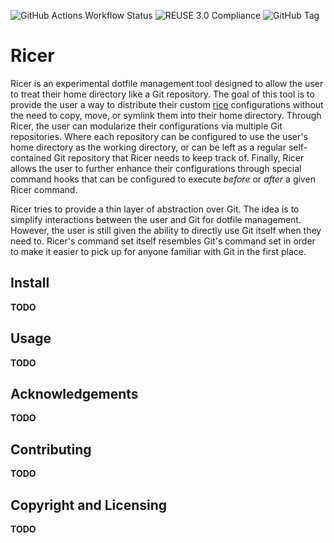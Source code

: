 <!--
SPDX-FileCopyrightText: 2024 Jason Pena <jasonpena@awkless.com>
SPDX-License-Identifier: MIT
-->

![GitHub Actions Workflow Status][build-status] ![REUSE 3.0 Compliance][reuse-compliance] ![GitHub Tag][version]

# Ricer

Ricer is an experimental dotfile management tool designed to allow the user to
treat their home directory like a Git repository. The goal of this tool is to
provide the user a way to distribute their custom [rice][explain-ricing]
configurations without the need to copy, move, or symlink them into their home
directory. Through Ricer, the user can modularize their configurations via
multiple Git repositories. Where each repository can be configured to use the
user's home directory as the working directory, or can be left as a regular
self-contained Git repository that Ricer needs to keep track of. Finally, Ricer
allows the user to further enhance their configurations through special command
hooks that can be configured to execute _before_ or _after_ a given Ricer
command.

Ricer tries to provide a thin layer of abstraction over Git. The idea is to
simplify interactions between the user and Git for dotfile management. However,
the user is still given the ability to directly use Git itself when they need
to. Ricer's command set itself resembles Git's command set in order to make it
easier to pick up for anyone familiar with Git in the first place.

## Install

__TODO__

## Usage

__TODO__

## Acknowledgements

__TODO__

## Contributing

__TODO__

## Copyright and Licensing

__TODO__

[build-status]: https://img.shields.io/github/actions/workflow/status/rice-configs/ricer/quality_check.yaml?style=for-the-badge&label=Quality%20Check
[reuse-compliance]: https://img.shields.io/github/actions/workflow/status/rice-configs/ricer/reuse.yaml?style=for-the-badge&label=REUSE%203.0
[version]: https://img.shields.io/github/v/tag/rice-configs/ricer?style=for-the-badge
[explain-ricing]: pesos.github.io/2020/07/14/what-is-ricing.html
